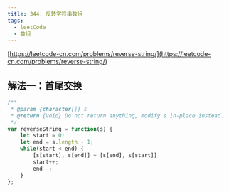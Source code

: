 ```yaml
---
title: 344. 反转字符串数组
tags: 
  - leetCode
  - 数组
---
```


[https://leetcode-cn.com/problems/reverse-string/](https://leetcode-cn.com/problems/reverse-string/)

## 解法一：首尾交换

```js
/**
 * @param {character[]} s
 * @return {void} Do not return anything, modify s in-place instead.
 */
var reverseString = function(s) {
    let start = 0;
    let end = s.length - 1;
    while(start < end) {
        [s[start], s[end]] = [s[end], s[start]]
        start++;
        end--;
    }
};
```